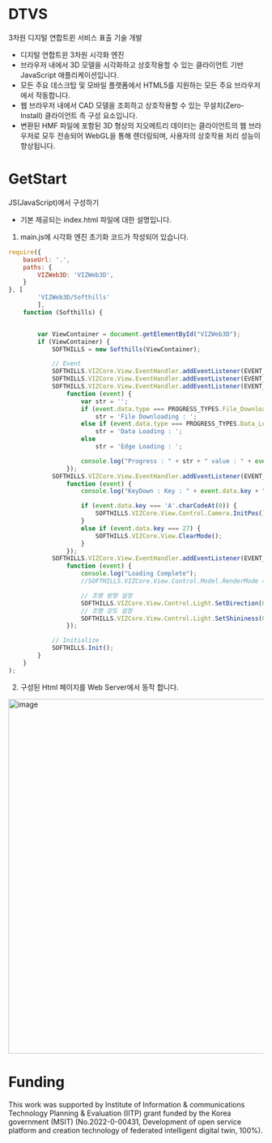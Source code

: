 # DTVS
3차원 디지털 연합트윈 서비스 표출 기술 개발
- 디지털 연합트윈 3차원 시각화 엔진
- 브라우저 내에서 3D 모델을 시각화하고 상호작용할 수 있는 클라이언트 기반 JavaScript 애플리케이션입니다.
- 모든 주요 데스크탑 및 모바일 플랫폼에서 HTML5를 지원하는 모든 주요 브라우저에서 작동합니다.
- 웹 브라우저 내에서 CAD 모델을 조회하고 상호작용할 수 있는 무설치(Zero-Install) 클라이언트 측 구성 요소입니다.
- 변환된 HMF 파일에 포함된 3D 형상의 지오메트리 데이터는 클라이언트의 웹 브라우저로 모두 전송되어 WebGL을 통해 렌더링되며, 사용자의 상호작용 처리 성능이 향상됩니다.
# GetStart
JS(JavaScript)에서 구성하기
- 기본 제공되는 index.html 파일에 대한 설명입니다.
1.  main.js에 시각화 엔진 초기화 코드가 작성되어 있습니다.
```javascript
require({
    baseUrl: '.',
    paths: {
        VIZWeb3D: 'VIZWeb3D',
    }
}, [
        'VIZWeb3D/Softhills'
        ],
    function (Softhills) {


        var ViewContainer = document.getElementById("VIZWeb3D");
        if (ViewContainer) {
            SOFTHILLS = new Softhills(ViewContainer);

            // Event
            SOFTHILLS.VIZCore.View.EventHandler.addEventListener(EVENT_TYPES.View.Init, onInitEvent);
            SOFTHILLS.VIZCore.View.EventHandler.addEventListener(EVENT_TYPES.Model.Select, onSelectEvent);
            SOFTHILLS.VIZCore.View.EventHandler.addEventListener(EVENT_TYPES.Progress.Percentage,
                function (event) {
                    var str = '';
                    if (event.data.type === PROGRESS_TYPES.File_Downloading)
                        str = 'File Downloading : ';
                    else if (event.data.type === PROGRESS_TYPES.Data_Loading)
                        str = 'Data Loading : ';
                    else
                        str = 'Edge Loading : ';

                    console.log("Progress : " + str + " value : " + event.data.value);
                });
            SOFTHILLS.VIZCore.View.EventHandler.addEventListener(EVENT_TYPES.Keyboard.Down,
                function (event) {
                    console.log("KeyDown : Key : " + event.data.key + " ctrl : " + event.data.ctrl + " alt : " + event.data.alt + " shift : " + event.data.shift);

                    if (event.data.key === 'A'.charCodeAt(0)) {
                        SOFTHILLS.VIZCore.View.Control.Camera.InitPos();
                    }
                    else if (event.data.key === 27) {
                        SOFTHILLS.VIZCore.View.ClearMode();
                    }
                });
            SOFTHILLS.VIZCore.View.EventHandler.addEventListener(EVENT_TYPES.View.Loading_Complete,
                function (event) {
                    console.log("Loading Complete");
                    //SOFTHILLS.VIZCore.View.Control.Model.RenderMode = RENDER_MODES.SmoothEdge;

                    // 조명 방향 설정
                    SOFTHILLS.VIZCore.View.Control.Light.SetDirection(0.0, -0.1, 1.0);
                    // 조명 강도 설정
                    SOFTHILLS.VIZCore.View.Control.Light.SetShininess(0.5);
                });

            // Initialize
            SOFTHILLS.Init();
        }
    }
);
```

2. 구성된 Html 페이지를 Web Server에서 동작 합니다.
<img width="701" alt="image" src="https://github.com/user-attachments/assets/3eb26816-2091-46f7-874b-5255300ca33f">

# Funding
This work was supported by Institute of Information & communications Technology Planning & Evaluation (IITP) grant funded by the Korea government (MSIT) (No.2022-0-00431, Development of open service platform and creation technology of federated intelligent digital twin, 100%).
